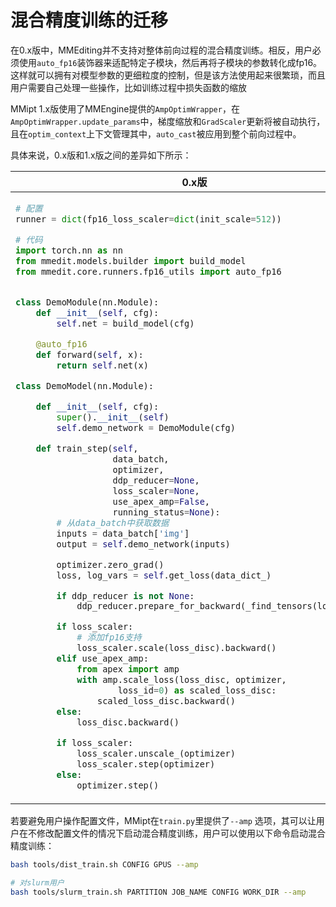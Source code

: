 # 混合精度训练的迁移

在0.x版中，MMEditing并不支持对整体前向过程的混合精度训练。相反，用户必须使用`auto_fp16`装饰器来适配特定子模块，然后再将子模块的参数转化成fp16。这样就可以拥有对模型参数的更细粒度的控制，但是该方法使用起来很繁琐，而且用户需要自己处理一些操作，比如训练过程中损失函数的缩放

MMipt 1.x版使用了MMEngine提供的`AmpOptimWrapper`，在`AmpOptimWrapper.update_params`中，梯度缩放和`GradScaler`更新将被自动执行，且在`optim_context`上下文管理其中，`auto_cast`被应用到整个前向过程中。

具体来说，0.x版和1.x版之间的差异如下所示：

<table class="docutils">
<thead>
  <tr>
    <th> 0.x版 </th>
    <th> 1.x版 </th>
  </tr>
</thead>
<tbody>
<tr>
<td valign="top">

```python
# 配置
runner = dict(fp16_loss_scaler=dict(init_scale=512))
```

```python
# 代码
import torch.nn as nn
from mmedit.models.builder import build_model
from mmedit.core.runners.fp16_utils import auto_fp16


class DemoModule(nn.Module):
    def __init__(self, cfg):
        self.net = build_model(cfg)

    @auto_fp16
    def forward(self, x):
        return self.net(x)

class DemoModel(nn.Module):

    def __init__(self, cfg):
        super().__init__(self)
        self.demo_network = DemoModule(cfg)

    def train_step(self,
                   data_batch,
                   optimizer,
                   ddp_reducer=None,
                   loss_scaler=None,
                   use_apex_amp=False,
                   running_status=None):
        # 从data_batch中获取数据
        inputs = data_batch['img']
        output = self.demo_network(inputs)

        optimizer.zero_grad()
        loss, log_vars = self.get_loss(data_dict_)

        if ddp_reducer is not None:
            ddp_reducer.prepare_for_backward(_find_tensors(loss_disc))

        if loss_scaler:
            # 添加fp16支持
            loss_scaler.scale(loss_disc).backward()
        elif use_apex_amp:
            from apex import amp
            with amp.scale_loss(loss_disc, optimizer,
                    loss_id=0) as scaled_loss_disc:
                scaled_loss_disc.backward()
        else:
            loss_disc.backward()

        if loss_scaler:
            loss_scaler.unscale_(optimizer)
            loss_scaler.step(optimizer)
        else:
            optimizer.step()
```

</td>

<td valign="top">

```python
# 配置
optim_wrapper = dict(
    constructor='OptimWrapperConstructor',
    generator=dict(
        accumulative_counts=8,
        optimizer=dict(type='Adam', lr=0.0001, betas=(0.0, 0.999), eps=1e-06),
        type='AmpOptimWrapper',  # 使用amp封装器
        loss_scale='dynamic'),
    discriminator=dict(
        accumulative_counts=8,
        optimizer=dict(type='Adam', lr=0.0004, betas=(0.0, 0.999), eps=1e-06),
        type='AmpOptimWrapper',  # 使用amp封装器
        loss_scale='dynamic'))
```

```python
# 代码
import torch.nn as nn
from mmipt.registry import MODULES
from mmengine.model import BaseModel


class DemoModule(nn.Module):
    def __init__(self, cfg):
        self.net = MODULES.build(cfg)

    def forward(self, x):
        return self.net(x)

class DemoModel(BaseModel):
    def __init__(self, cfg):
        super().__init__(self)
        self.demo_network = DemoModule(cfg)

    def train_step(self, data, optim_wrapper):
        # 从data_batch中获取数据
        data = self.data_preprocessor(data, True)
        inputs = data['inputs']

        with optim_wrapper.optim_context(self.discriminator):
            output = self.demo_network(inputs)
        loss_dict = self.get_loss(output)
        # 使用`BaseModel`提供的parse_loss
        loss, log_vars = self.parse_loss(loss_dict)
        optimizer_wrapper.update_params(loss)

        return log_vars
```

</td>

</tr>
</tbody>
</table>

若要避免用户操作配置文件，MMipt在`train.py`里提供了`--amp` 选项，其可以让用户在不修改配置文件的情况下启动混合精度训练，用户可以使用以下命令启动混合精度训练：

```bash
bash tools/dist_train.sh CONFIG GPUS --amp

# 对slurm用户
bash tools/slurm_train.sh PARTITION JOB_NAME CONFIG WORK_DIR --amp
```
